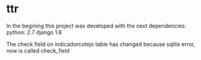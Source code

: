 ttr
===

In the begining this project was developed with the next dependencies:
python: 2.7
django 1.6



The check field on indicadorcotejo table has changed because sqlite error, now is called check_field